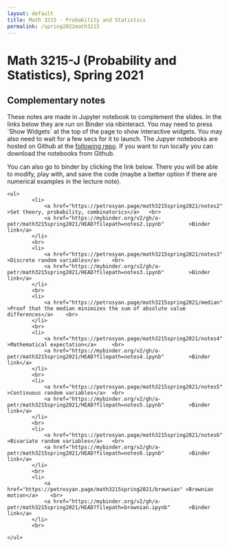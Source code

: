 ```yaml
---
layout: default
title: Math 3215 - Probability and Statistics
permalink: /spring2021math3215
---
```

<body>

<h1>Math 3215-J (Probability and Statistics), Spring 2021</h1>

<h2>Complementary notes</h2>

<p>These notes are made in Jupyter notebook to complement the slides. 
In the links below they are run on Binder via nbinteract. You may need to press `Show Widgets` at the top of the page to show interactive widgets. You may also need to wait for a few secs for it to launch.  The Jupyer notebooks are hosted on Github at the  <a href="https://github.com/a-petr/math3215spring2021" > following repo</a>.  If you want to run locally you can download the notebooks from Github. </p>


<p>You can also go to binder by clicking the link below. There you will be able to modify, play with, and save the code (maybe a better option if there are numerical examples in the lecture note). </p>




	<ul>
			<li>
			 	<a href="https://petrosyan.page/math3215spring2021/notes2" >Set theory, probability, combinatorics</a>	 <br>  
			 	<a href="https://mybinder.org/v2/gh/a-petr/math3215spring2021/HEAD?filepath=notes2.ipynb"		 >Binder link</a>
			</li>     
			<br> 		
			<li>
			 	<a href="https://petrosyan.page/math3215spring2021/notes3" >Discrete random variables</a>	 <br>  
			 	<a href="https://mybinder.org/v2/gh/a-petr/math3215spring2021/HEAD?filepath=notes3.ipynb"		 >Binder link</a>
			</li>     
			<br> 	
			<li>
			 	<a href="https://petrosyan.page/math3215spring2021/median" >Proof that the median minimizes the sum of absolute value differences</a>	 <br>  
			</li>    
			<br>
			<li>
			 	<a href="https://petrosyan.page/math3215spring2021/notes4" >Mathematical expectation</a>	 <br>  
			 	<a href="https://mybinder.org/v2/gh/a-petr/math3215spring2021/HEAD?filepath=notes4.ipynb"		 >Binder link</a>
			</li>     
			<br> 
			<li>
			 	<a href="https://petrosyan.page/math3215spring2021/notes5" >Continuous random variables</a>	 <br>  
			 	<a href="https://mybinder.org/v2/gh/a-petr/math3215spring2021/HEAD?filepath=notes5.ipynb"		 >Binder link</a>
			</li>     
			<br> 
			<li>
			 	<a href="https://petrosyan.page/math3215spring2021/notes6" >Bivariate random variables</a>	 <br>  
			 	<a href="https://mybinder.org/v2/gh/a-petr/math3215spring2021/HEAD?filepath=notes6.ipynb"		 >Binder link</a>
			</li>     
			<br> 
			<li>
			 	<a href="https://petrosyan.page/math3215spring2021/brownian" >Brownian motion</a>	 <br>  
			 	<a href="https://mybinder.org/v2/gh/a-petr/math3215spring2021/HEAD?filepath=brownian.ipynb"		 >Binder link</a>
			</li>     
			<br> 

	</ul>
</body>



